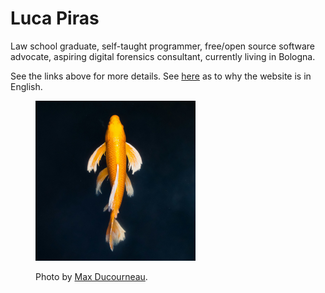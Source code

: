 # Luca Piras

Law school graduate, self-taught programmer, free/open source software advocate, aspiring digital forensics consultant, currently living in Bologna.

See the links above for more details. See [here](/reasons-for-writing-in-english) as to why the website is in English.

<div class="center-text">
<figure id="avatar">
<img width="256px" src="/static/avatar.jpg">
<figcaption><p>Photo by <a href="https://unsplash.com/photos/yellow-and-white-fish-in-water-h_4fe8fmb1E">Max Ducourneau</a>.</p></figcaption>
</figure>
</div>

<!--
<div class="vertical-links">
<div class="link">
<a href="/digital-forensics">Digital forensics</a></div>
<div class="link"><a href="/notes">Notes on various subjects</a></div>
<div class="link"><a href="/">Notes on GNU/Linux</a></div>


<div class="link"><a href="/notes-on-gnu-linux">Notes on GNU/Linux</a></div>
<div class="link"><a href="/notes-on-programming">Notes on programming</a></div>
-->
